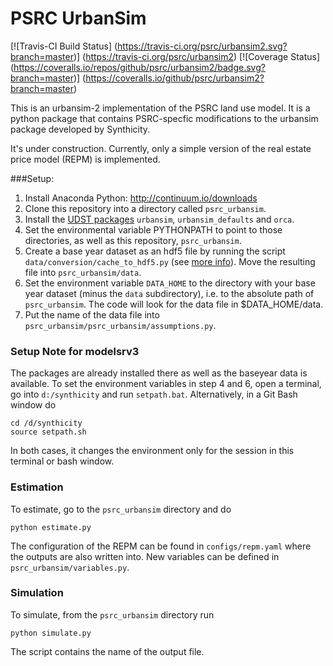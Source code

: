 # PSRC UrbanSim

[![Travis-CI Build Status] (https://travis-ci.org/psrc/urbansim2.svg?branch=master)] (https://travis-ci.org/psrc/urbansim2)
[![Coverage Status] (https://coveralls.io/repos/github/psrc/urbansim2/badge.svg?branch=master)] (https://coveralls.io/github/psrc/urbansim2?branch=master)

This is an urbansim-2 implementation of the PSRC land use model. It is a python package that contains PSRC-specfic modifications to the urbansim package developed by Synthicity.

It's under construction. Currently, only a simple version of the real estate price model (REPM) is implemented.

###Setup:

1. Install Anaconda Python: http://continuum.io/downloads
2. Clone this repository into a directory called ``psrc_urbansim``.
3. Install the [UDST packages](https://github.com/UDST) ``urbansim``, ``urbansim_defaults`` and ``orca``. 
4. Set the environmental variable PYTHONPATH to point to those directories, as well as this repository, ``psrc_urbansim``.
5. Create a base year dataset as an hdf5 file by running the script ``data/conversion/cache_to_hdf5.py`` (see [more info](https://github.com/psrc/urbansim2/tree/master/data/conversion)). Move the resulting file into ``psrc_urbansim/data``.
6. Set the environment variable ``DATA_HOME`` to the directory with your base year dataset (minus the ``data`` subdirectory), i.e. to the absolute path of ``psrc_urbansim``. The code will look for the data file in $DATA_HOME/data.
7. Put the name of the data file into ``psrc_urbansim/psrc_urbansim/assumptions.py``.

### Setup Note for modelsrv3

The packages are already installed there as well as the baseyear data is available. To set the environment variables in step 4 and 6, open a terminal, go into ``d:/synthicity`` and run ``setpath.bat``. Alternatively, in a Git Bash window do

```
cd /d/synthicity
source setpath.sh
```

In both cases, it changes the environment only for the session in this terminal or bash window.

### Estimation

To estimate, go to the ``psrc_urbansim`` directory and do

```
python estimate.py
```
 
The configuration of the REPM can be found in ``configs/repm.yaml`` where the outputs are also written into. New variables can be defined in ``psrc_urbansim/variables.py``.

### Simulation

To simulate, from the ``psrc_urbansim`` directory run

```
python simulate.py
```

The script contains the name of the output file.

